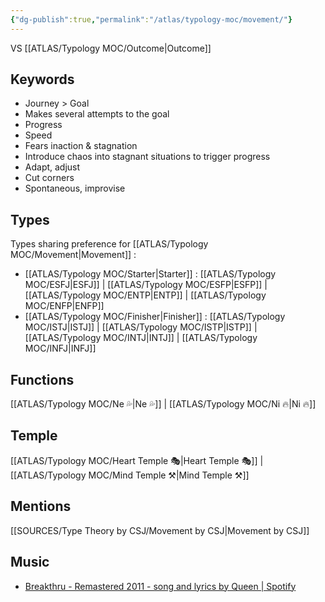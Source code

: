 ```yaml
---
{"dg-publish":true,"permalink":"/atlas/typology-moc/movement/"}
---
```



VS [[ATLAS/Typology MOC/Outcome\|Outcome]]

## Keywords
- Journey > Goal
- Makes several attempts to the goal
- Progress
- Speed
- Fears inaction & stagnation
- Introduce chaos into stagnant situations to trigger progress 
- Adapt, adjust
- Cut corners
- Spontaneous, improvise 

## Types 
Types sharing preference for [[ATLAS/Typology MOC/Movement\|Movement]] : 
- [[ATLAS/Typology MOC/Starter\|Starter]] : [[ATLAS/Typology MOC/ESFJ\|ESFJ]] | [[ATLAS/Typology MOC/ESFP\|ESFP]] | [[ATLAS/Typology MOC/ENTP\|ENTP]] | [[ATLAS/Typology MOC/ENFP\|ENFP]] 
- [[ATLAS/Typology MOC/Finisher\|Finisher]] : [[ATLAS/Typology MOC/ISTJ\|ISTJ]] | [[ATLAS/Typology MOC/ISTP\|ISTP]] | [[ATLAS/Typology MOC/INTJ\|INTJ]] | [[ATLAS/Typology MOC/INFJ\|INFJ]] 

## Functions 
[[ATLAS/Typology MOC/Ne 💦\|Ne 💦]] | [[ATLAS/Typology MOC/Ni 🔥\|Ni 🔥]] 

## Temple 
[[ATLAS/Typology MOC/Heart Temple 🎭\|Heart Temple 🎭]] | [[ATLAS/Typology MOC/Mind Temple ⚒️\|Mind Temple ⚒️]]

## Mentions
[[SOURCES/Type Theory by CSJ/Movement by CSJ\|Movement by CSJ]]


## Music
- [Breakthru - Remastered 2011 - song and lyrics by Queen | Spotify](https://open.spotify.com/track/5Nuxdf0f5PpaeaPm4jrhiE?si=d848e45199bc4520)
